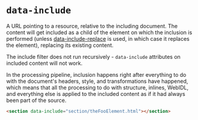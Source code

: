 # `data-include`

A URL pointing to a resource, relative to the including document. The content will get included as a child of the element on which the inclusion is performed (unless [data-include-replace](data-include-replace) is used, in which case it replaces the element), replacing its existing content.

The include filter does not run recursively - `data-include` attributes on included content will not work.

In the processing pipeline, inclusion happens right after everything to do with the document's headers, style, and transformations have happened, which means that all the processing to do with structure, inlines, WebIDL, and everything else is applied to the included content as if it had always been part of the source.

```html "example": "Include content from another file."
<section data-include="section/theFooElement.html"></section>
```
